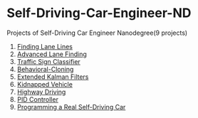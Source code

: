 # Self-Driving-Car-Engineer-ND
Projects of Self-Driving Car Engineer Nanodegree(9 projects)

1. [Finding Lane Lines](https://github.com/sunezr/CarND-LaneLines-P1)
2. [Advanced Lane Finding](https://github.com/sunezr/CarND-Advanced-Lane-Lines)
3. [Traffic Sign Classifier](https://github.com/sunezr/CarND-Traffic-Sign-Classifier-Project)
4. [Behavioral-Cloning](https://github.com/sunezr/CarND-Behavioral-Cloning-P3)
5. [Extended Kalman Filters](https://github.com/sunezr/CarND-Extended-Kalman-Filter-Project)
6.  [Kidnapped Vehicle](https://github.com/sunezr/CarND-Kidnapped-Vehicle-Project)
7. [Highway Driving]()
8. [PID Controller](https://github.com/sunezr/CarND-PID-Control-Project)
9. [Programming a Real Self-Driving Car](https://github.com/sunezr/CarND-Capstone)

